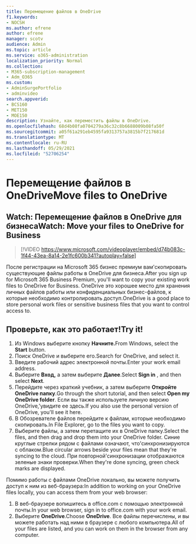 ```yaml
---
title: Перемещение файлов в OneDrive
f1.keywords:
- NOCSH
ms.author: efrene
author: efrene
manager: scotv
audience: Admin
ms.topic: article
ms.service: o365-administration
localization_priority: Normal
ms.collection:
- M365-subscription-management
- Adm_O365
ms.custom:
- AdminSurgePortfolio
- adminvideo
search.appverid:
- BCS160
- MET150
- MOE150
description: Узнайте, как переместить файлы в OneDrive.
ms.openlocfilehash: 68d4b08fa0704279a36c32c8b6688009b08fa50f
ms.sourcegitcommit: a05f61a291eb4595fa9313757a3815b7f217681d
ms.translationtype: MT
ms.contentlocale: ru-RU
ms.lasthandoff: 05/29/2021
ms.locfileid: "52706254"
---
```

# <a name="move-files-to-onedrive"></a><span data-ttu-id="86ffa-103">Перемещение файлов в OneDrive</span><span class="sxs-lookup"><span data-stu-id="86ffa-103">Move files to OneDrive</span></span>

## <a name="watch-move-your-files-to-onedrive-for-business"></a><span data-ttu-id="86ffa-104">Watch: Перемещение файлов в OneDrive для бизнеса</span><span class="sxs-lookup"><span data-stu-id="86ffa-104">Watch: Move your files to OneDrive for Business</span></span>

> [!VIDEO https://www.microsoft.com/videoplayer/embed/d74b083c-1f44-43ea-8a14-2e1fc600b341?autoplay=false]

<span data-ttu-id="86ffa-105">После регистрации на Microsoft 365 бизнес премиум вам&#39;скопировать существующие файлы работы в OneDrive для бизнеса.</span><span class="sxs-lookup"><span data-stu-id="86ffa-105">After you sign up for Microsoft 365 Business Premium, you&#39;ll want to copy your existing work files to OneDrive for Business.</span></span> <span data-ttu-id="86ffa-106">OneDrive это хорошее место для хранения личных файлов работы или конфиденциальных бизнес-файлов, к которые необходимо контролировать доступ.</span><span class="sxs-lookup"><span data-stu-id="86ffa-106">OneDrive is a good place to store personal work files or sensitive business files that you want to control access to.</span></span>

## <a name="try-it"></a><span data-ttu-id="86ffa-107">Проверьте, как это работает!</span><span class="sxs-lookup"><span data-stu-id="86ffa-107">Try it!</span></span>

1. <span data-ttu-id="86ffa-108">Из Windows выберите кнопку **Начните.**</span><span class="sxs-lookup"><span data-stu-id="86ffa-108">From Windows, select the  **Start** button.</span></span>
2. <span data-ttu-id="86ffa-109">Поиск OneDrive и выберите его.</span><span class="sxs-lookup"><span data-stu-id="86ffa-109">Search for OneDrive, and select it.</span></span>
3. <span data-ttu-id="86ffa-110">Введите рабочий адрес электронной почты.</span><span class="sxs-lookup"><span data-stu-id="86ffa-110">Enter your work email address.</span></span>
4. <span data-ttu-id="86ffa-111">Выберите  **Вход,** а затем выберите  **Далее**.</span><span class="sxs-lookup"><span data-stu-id="86ffa-111">Select  **Sign in** , and then select  **Next**.</span></span>
5. <span data-ttu-id="86ffa-112">Перейдите через краткий учебник, а затем выберите **Откройте OneDrive папку**.</span><span class="sxs-lookup"><span data-stu-id="86ffa-112">Go through the short tutorial, and then select  **Open my OneDrive folder**.</span></span> <span data-ttu-id="86ffa-113">Если вы также используете личную версию OneDrive,&#39;увидите ее здесь.</span><span class="sxs-lookup"><span data-stu-id="86ffa-113">If you also use the personal version of OneDrive, you&#39;ll see it here.</span></span>
6. <span data-ttu-id="86ffa-114">В Обозревателе файлов перейдите к файлам, которые необходимо скопировать.</span><span class="sxs-lookup"><span data-stu-id="86ffa-114">In File Explorer, go to the files you want to copy.</span></span>
7. <span data-ttu-id="86ffa-115">Выберите файлы, а затем перетащите их в OneDrive папку.</span><span class="sxs-lookup"><span data-stu-id="86ffa-115">Select the files, and then drag and drop them into your OneDrive folder.</span></span> <span data-ttu-id="86ffa-116">Синие круглые стрелки рядом с файлами означают, что&#39;синхронизируются с облаком.</span><span class="sxs-lookup"><span data-stu-id="86ffa-116">Blue circular arrows beside your files mean that they&#39;re syncing to the cloud.</span></span> <span data-ttu-id="86ffa-117">При повторной&#39;синхронизации отображаются зеленые знаки проверки.</span><span class="sxs-lookup"><span data-stu-id="86ffa-117">When they&#39;re done syncing, green check marks are displayed.</span></span>

<span data-ttu-id="86ffa-118">Помимо работы с файлами OneDrive локально, вы можете получить доступ к ним из веб-браузера:</span><span class="sxs-lookup"><span data-stu-id="86ffa-118">In addition to working on your OneDrive files locally, you can access them from your web browser:</span></span>

1. <span data-ttu-id="86ffa-119">В веб-браузере вопишитесь в office.com с помощью электронной почты.</span><span class="sxs-lookup"><span data-stu-id="86ffa-119">In your web browser, sign in to office.com with your work email.</span></span>
2. <span data-ttu-id="86ffa-120">Выберите **OneDrive**.</span><span class="sxs-lookup"><span data-stu-id="86ffa-120">Choose  **OneDrive**.</span></span> <span data-ttu-id="86ffa-121">Все файлы перечислены, и вы можете работать над ними в браузере с любого компьютера.</span><span class="sxs-lookup"><span data-stu-id="86ffa-121">All of your files are listed, and you can work on them in the browser from any computer.</span></span>